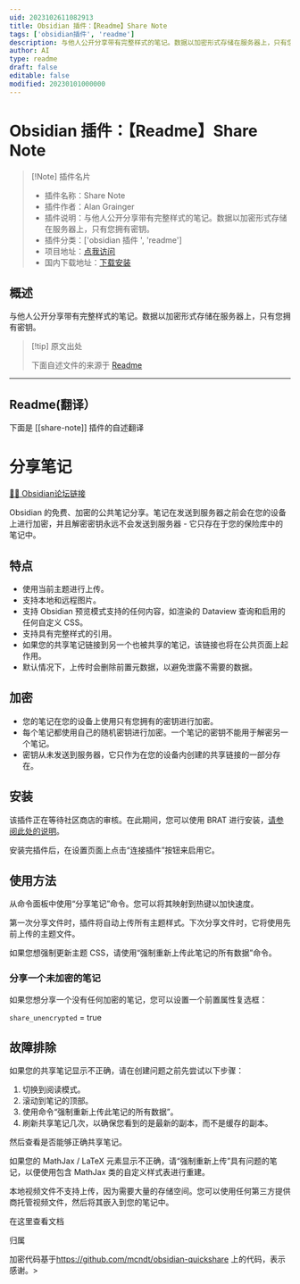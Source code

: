 ```yaml
---
uid: 2023102611082913
title: Obsidian 插件：【Readme】Share Note
tags: ['obsidian插件', 'readme']
description: 与他人公开分享带有完整样式的笔记。数据以加密形式存储在服务器上，只有您拥有密钥。
author: AI
type: readme
draft: false
editable: false
modified: 20230101000000
---
```


# Obsidian 插件：【Readme】Share Note

> [!Note] 插件名片
> - 插件名称：Share Note
> - 插件作者：Alan Grainger
> - 插件说明：与他人公开分享带有完整样式的笔记。数据以加密形式存储在服务器上，只有您拥有密钥。
> - 插件分类：['obsidian 插件 ', 'readme']
> - 项目地址：[点我访问](https://github.com/alangrainger/obsidian-share)
> - 国内下载地址：[下载安装](https://pkmer.cn/products/plugin/pluginMarket/?share-note)

## 概述

与他人公开分享带有完整样式的笔记。数据以加密形式存储在服务器上，只有您拥有密钥。

> [!tip] 原文出处
>
>下面自述文件的来源于 [Readme](https://ghproxy.net/https://raw.githubusercontent.com/alangrainger/obsidian-share/main/README.md)
>

---

## Readme(翻译）

下面是 [[share-note]] 插件的自述翻译

# 分享笔记

[📝💬 Obsidian论坛链接](https://forum.obsidian.md/t/42788)

Obsidian 的免费、加密的公共笔记分享。笔记在发送到服务器之前会在您的设备上进行加密，并且解密密钥永远不会发送到服务器 - 它只存在于您的保险库中的笔记中。

## 特点

- 使用当前主题进行上传。
- 支持本地和远程图片。
- 支持 Obsidian 预览模式支持的任何内容，如渲染的 Dataview 查询和启用的任何自定义 CSS。
- 支持具有完整样式的引用。
- 如果您的共享笔记链接到另一个也被共享的笔记，该链接也将在公共页面上起作用。
- 默认情况下，上传时会删除前置元数据，以避免泄露不需要的数据。

## 加密

- 您的笔记在您的设备上使用只有您拥有的密钥进行加密。
- 每个笔记都使用自己的随机密钥进行加密。一个笔记的密钥不能用于解密另一个笔记。
- 密钥从未发送到服务器，它只作为在您的设备内创建的共享链接的一部分存在。

## 安装

该插件正在等待社区商店的审核。在此期间，您可以使用 BRAT 进行安装，[请参阅此处的说明](docs/BRAT.md)。

安装完插件后，在设置页面上点击“连接插件”按钮来启用它。

## 使用方法

从命令面板中使用“分享笔记”命令。您可以将其映射到热键以加快速度。

第一次分享文件时，插件将自动上传所有主题样式。下次分享文件时，它将使用先前上传的主题文件。

如果您想强制更新主题 CSS，请使用“强制重新上传此笔记的所有数据”命令。

### 分享一个未加密的笔记

如果您想分享一个没有任何加密的笔记，您可以设置一个前置属性复选框：

`share_unencrypted` = true

## 故障排除

如果您的共享笔记显示不正确，请在创建问题之前先尝试以下步骤：

1. 切换到阅读模式。
2. 滚动到笔记的顶部。
3. 使用命令“强制重新上传此笔记的所有数据”。
4. 刷新共享笔记几次，以确保您看到的是最新的副本，而不是缓存的副本。

然后查看是否能够正确共享笔记。

如果您的 MathJax / LaTeX 元素显示不正确，请“强制重新上传”具有问题的笔记，以便使用包含 MathJax 类的自定义样式表进行重建。

本地视频文件不支持上传，因为需要大量的存储空间。您可以使用任何第三方提供商托管视频文件，然后将其嵌入到您的笔记中。

在这里查看文档

归属

加密代码基于<https://github.com/mcndt/obsidian-quickshare> 上的代码，表示感谢。>
